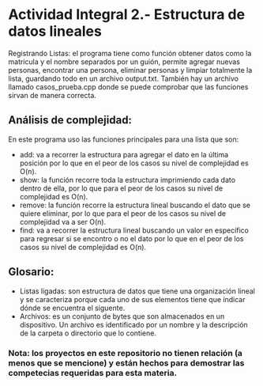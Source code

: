 # Actividad Integral 2.- Estructura de datos lineales
Registrando Listas: el programa tiene como función obtener datos como la matricula y el nombre separados por un guión, permite agregar nuevas personas, encontrar una persona, eliminar personas y limpiar totalmente la lista, guardando todo en un archivo output.txt.
También hay un archivo llamado casos_prueba.cpp donde se puede comprobar que las funciones sirvan de manera correcta.

## Análisis de complejidad: 
En este programa uso las funciones principales para una lista que son:
 - add: va a recorrer la estructura para agregar el dato en la última posición por lo que en el peor de los casos su nivel de complejidad es O(n).
 - show: la función recorre toda la estructura imprimiendo cada dato dentro de ella, por lo que para el peor de los casos su nivel de complejidad es O(n).
 - remove: la función recorre la estructura lineal buscando el dato que se quiere eliminar, por lo que para el peor de los casos su nivel de complejidad va a ser O(n).
 - find: va a recorrer la estructura lineal buscando un valor en específico para regresar si se encontro o no el dato por lo que en el peor de los casos su nivel de complejidad es O(n).

## Glosario:
 - Listas ligadas: son estructura de datos que tiene una organización lineal y se caracteriza porque cada uno de sus elementos tiene que indicar dónde se encuentra el siguente.
 - Archivos: es un conjunto de bytes que son almacenados en un dispositivo. Un archivo es identificado por un nombre y la descripción de la carpeta o directorio que lo contiene. 


### Nota: los proyectos en este repositorio no tienen relación (a menos que se mencione) y están hechos para demostrar las competecias requeridas para esta materia.
